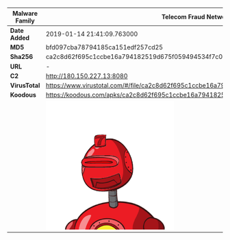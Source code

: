 | Malware Family | Telecom Fraud Network for South Koreans                      |
| -------------- | ------------------------------------------------------------ |
| **Date Added** | 2019-01-14 21:41:09.763000                                                   |
| **MD5**        | bfd097cba78794185ca151edf257cd25                             |
| **Sha256**     | ca2c8d62f695c1ccbe16a794182519d675f059494534f7c0afc5366f59e0f889 |
| **URL**        | -                                                            |
| **C2**         | http://180.150.227.13:8080 |
| **VirusTotal** | https://www.virustotal.com/#/file/ca2c8d62f695c1ccbe16a794182519d675f059494534f7c0afc5366f59e0f889/detection |
| **Koodous**    | https://koodous.com/apks/ca2c8d62f695c1ccbe16a794182519d675f059494534f7c0afc5366f59e0f889 |
|                | ![](../assets/ca2c8d62f695c1ccbe16a794182519d675f059494534f7c0afc5366f59e0f889.png) |
